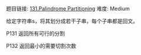 题目链接: [131.Palindrome Partitioning][1]
难度: Medium

给定字符串s，将其划分成若干子串，每个子串都是回文。

P131 返回所有可行的分割

P132 返回最小的需要切割次数




[1]: https://leetcode.com/problems/palindrome-partitioning/